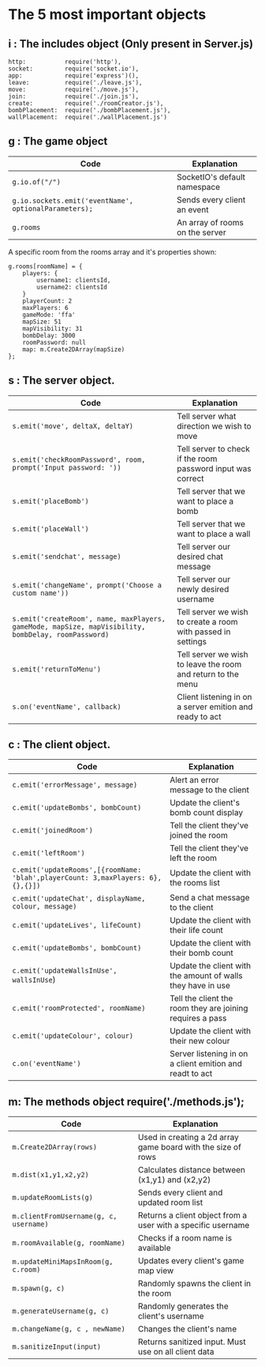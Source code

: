 # The 5 most important objects

## i : The includes object (Only present in Server.js)

```
http: 			require('http'),
socket: 		require('socket.io'),
app: 			require('express')(),
leave: 			require('./leave.js'),
move: 			require('./move.js'),
join: 			require('./join.js'),
create: 		require('./roomCreator.js'),
bombPlacement: 	require('./bombPlacement.js'),
wallPlacement: 	require('./wallPlacement.js')
```

## g : The game object

| Code                                                                                                | Explanation                                                  |
| --------------------------------------------------------------------------------------------------- | ------------------------------------------------------------ |
| `g.io.of("/")`                                                                                      | SocketIO's default namespace                                 |
| `g.io.sockets.emit('eventName', optionalParameters);`                                               | Sends every client an event                                  |
| `g.rooms`                                                                                           | An array of rooms on the server                              |

A specific room from the rooms array and it's properties shown:

```
g.rooms[roomName] = {
	players: {
		username1: clientsId,
		username2: clientsId
	}
	playerCount: 2
	maxPlayers: 6
	gameMode: 'ffa'
	mapSize: 51
	mapVisibility: 31
	bombDelay: 3000
	roomPassword: null
	map: m.Create2DArray(mapSize)
};
```

## s : The server object.

| Code                                                                                                | Explanation                                                  |
| --------------------------------------------------------------------------------------------------- | ------------------------------------------------------------ |
| `s.emit('move', deltaX, deltaY)`                                                                    | Tell server what direction we wish to move                   |
| `s.emit('checkRoomPassword', room, prompt('Input password: '))`                                     | Tell server to check if the room password input was correct  |
| `s.emit('placeBomb')`                                                                               | Tell server that we want to place a bomb                     |
| `s.emit('placeWall')`                                                                               | Tell server that we want to place a wall                     |
| `s.emit('sendchat', message)`                                                                       | Tell server our desired chat message                         |
| `s.emit('changeName', prompt('Choose a custom name'))`                                              | Tell server our newly desired username                       |
| `s.emit('createRoom', name, maxPlayers, gameMode, mapSize, mapVisibility, bombDelay, roomPassword)` | Tell server we wish to create a room with passed in settings |
| `s.emit('returnToMenu')`                                                                            | Tell server we wish to leave the room and return to the menu |
| `s.on('eventName', callback)`                                                                       | Client listening in on a server emition and ready to act     |

## c : The client object.

| Code                                                                                                | Explanation                                                  |
| --------------------------------------------------------------------------------------------------- | ------------------------------------------------------------ |
| `c.emit('errorMessage', message)`                                                                   | Alert an error message to the client                         |
| `c.emit('updateBombs', bombCount)`                                                                  | Update the client's bomb count display                       |
| `c.emit('joinedRoom')`                                                                              | Tell the client they've joined the room                      |
| `c.emit('leftRoom')`                                                                                | Tell the client they've left the room                        |
| `c.emit('updateRooms',[{roomName: 'blah',playerCount: 3,maxPlayers: 6},{},{}])`                     | Update the client with the rooms list                        |
| `c.emit('updateChat', displayName, colour, message)`                                                | Send a chat message to the client                            |
| `c.emit('updateLives', lifeCount)`                                                                  | Update the client with their life count                      |
| `c.emit('updateBombs', bombCount)`                                                                  | Update the client with their bomb count                      |
| `c.emit('updateWallsInUse', wallsInUse`)                                                            | Update the client with the amount of walls they have in use  |
| `c.emit('roomProtected', roomName)`                                                                 | Tell the client the room they are joining requires a pass    |
| `c.emit('updateColour', colour)`                                                                    | Update the client with their new colour                      |
| `c.on('eventName')`                                                                                 | Server listening in on a client emition and readt to act     |

## m: The methods object    require('./methods.js');

| Code                                                                                                | Explanation                                                  |
| --------------------------------------------------------------------------------------------------- | ------------------------------------------------------------ |
| `m.Create2DArray(rows)`                                                                             | Used in creating a 2d array game board with the size of rows |
| `m.dist(x1,y1,x2,y2)`                                                                               | Calculates distance between (x1,y1) and (x2,y2)              |
| `m.updateRoomLists(g)`                                                                              | Sends every client and updated room list                     |
| `m.clientFromUsername(g, c, username)`                                                              | Returns a client object from a user with a specific username |
| `m.roomAvailable(g, roomName)`                                                                      | Checks if a room name is available                           |
| `m.updateMiniMapsInRoom(g, c.room)`                                                                  | Updates every client's game map view                         |
| `m.spawn(g, c)`                                                                                     | Randomly spawns the client in the room                       |
| `m.generateUsername(g, c)`                                                                          | Randomly generates the client's username                     |
| `m.changeName(g, c , newName)`                                                                      | Changes the client's name                                    |
| `m.sanitizeInput(input)`                                                                            | Returns sanitized input. Must use on all client data         |